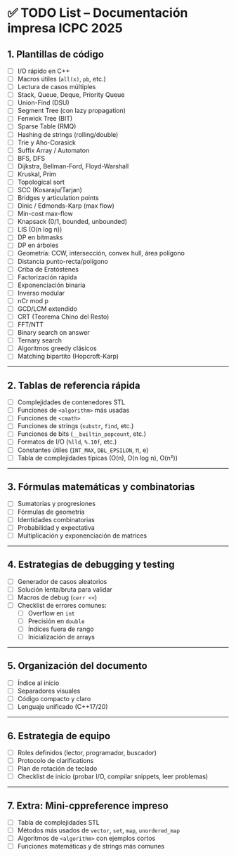 # ✅ TODO List – Documentación impresa ICPC 2025

## 1. Plantillas de código
- [ ] I/O rápido en C++
- [ ] Macros útiles (`all(x)`, `pb`, etc.)
- [ ] Lectura de casos múltiples
- [ ] Stack, Queue, Deque, Priority Queue
- [ ] Union-Find (DSU)
- [ ] Segment Tree (con lazy propagation)
- [ ] Fenwick Tree (BIT)
- [ ] Sparse Table (RMQ)
- [ ] Hashing de strings (rolling/double)
- [ ] Trie y Aho-Corasick
- [ ] Suffix Array / Automaton
- [ ] BFS, DFS
- [ ] Dijkstra, Bellman-Ford, Floyd-Warshall
- [ ] Kruskal, Prim
- [ ] Topological sort
- [ ] SCC (Kosaraju/Tarjan)
- [ ] Bridges y articulation points
- [ ] Dinic / Edmonds-Karp (max flow)
- [ ] Min-cost max-flow
- [ ] Knapsack (0/1, bounded, unbounded)
- [ ] LIS (O(n log n))
- [ ] DP en bitmasks
- [ ] DP en árboles
- [ ] Geometría: CCW, intersección, convex hull, área polígono
- [ ] Distancia punto-recta/polígono
- [ ] Criba de Eratóstenes
- [ ] Factorización rápida
- [ ] Exponenciación binaria
- [ ] Inverso modular
- [ ] nCr mod p
- [ ] GCD/LCM extendido
- [ ] CRT (Teorema Chino del Resto)
- [ ] FFT/NTT
- [ ] Binary search on answer
- [ ] Ternary search
- [ ] Algoritmos greedy clásicos
- [ ] Matching bipartito (Hopcroft-Karp)

---

## 2. Tablas de referencia rápida
- [ ] Complejidades de contenedores STL
- [ ] Funciones de `<algorithm>` más usadas
- [ ] Funciones de `<cmath>`
- [ ] Funciones de strings (`substr`, `find`, etc.)
- [ ] Funciones de bits (`__builtin_popcount`, etc.)
- [ ] Formatos de I/O (`%lld`, `%.10f`, etc.)
- [ ] Constantes útiles (`INT_MAX`, `DBL_EPSILON`, π, e)
- [ ] Tabla de complejidades típicas (O(n), O(n log n), O(n²))

---

## 3. Fórmulas matemáticas y combinatorias
- [ ] Sumatorias y progresiones
- [ ] Fórmulas de geometría
- [ ] Identidades combinatorias
- [ ] Probabilidad y expectativa
- [ ] Multiplicación y exponenciación de matrices

---

## 4. Estrategias de debugging y testing
- [ ] Generador de casos aleatorios
- [ ] Solución lenta/bruta para validar
- [ ] Macros de debug (`cerr <<`)
- [ ] Checklist de errores comunes:
  - [ ] Overflow en `int`
  - [ ] Precisión en `double`
  - [ ] Índices fuera de rango
  - [ ] Inicialización de arrays

---

## 5. Organización del documento
- [ ] Índice al inicio
- [ ] Separadores visuales
- [ ] Código compacto y claro
- [ ] Lenguaje unificado (C++17/20)

---

## 6. Estrategia de equipo
- [ ] Roles definidos (lector, programador, buscador)
- [ ] Protocolo de clarifications
- [ ] Plan de rotación de teclado
- [ ] Checklist de inicio (probar I/O, compilar snippets, leer problemas)

---

## 7. Extra: Mini-cppreference impreso
- [ ] Tabla de complejidades STL
- [ ] Métodos más usados de `vector`, `set`, `map`, `unordered_map`
- [ ] Algoritmos de `<algorithm>` con ejemplos cortos
- [ ] Funciones matemáticas y de strings más comunes